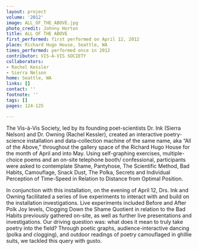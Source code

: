 ```yaml
---
layout: project
volume: '2012'
image: ALL_OF_THE_ABOVE.jpg
photo_credit: Johnny Horton
title: ALL OF THE ABOVE
first_performed: first performed on April 12, 2012
place: Richard Hugo House, Seattle, WA
times_performed: performed once in 2012
contributor: VIS-À-VIS SOCIETY
collaborators:
- Rachel Kessler
- Sierra Nelson
home: Seattle, WA
links: []
contact: ''
footnote: ''
tags: []
pages: 124-125

---
```


The Vis-à-Vis Society, led by its founding poet-scientists Dr. Ink (Sierra Nelson) and Dr. Owning (Rachel Kessler), created an interactive poetry-science installation and data-collection machine of the same name, aka “All of the Above,” throughout the gallery space of the Richard Hugo House for the month of April and into May. Using self-graphing exercises, multiple-choice poems and an on-site telephone booth/ confessional, participants were asked to contemplate Shame, Pantyhose, The Scientific Method, Bad Habits, Camouflage, Snack Dust, The Polka, Secrets and Individual Perception of Time-Speed in Relation to Distance from Optimal Position.

In conjunction with this installation, on the evening of April 12, Drs. Ink and Owning facilitated a series of live experiments to interact with and build on the installation investigations. Live experiments included Before and After Polk Joy levels, Clogging Down the Shame Quotient in relation to the Bad Habits previously gathered on-site, as well as further live presentations and investigations. Our driving question was: what does it mean to truly take poetry into the field? Through poetic graphs, audience-interactive dancing (polka and clogging), and outdoor readings of poetry camouflaged in ghillie suits, we tackled this query with gusto.
